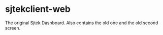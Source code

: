 # sjtekclient-web
The original Sjtek Dashboard. Also contains the old one and the old second screen.
